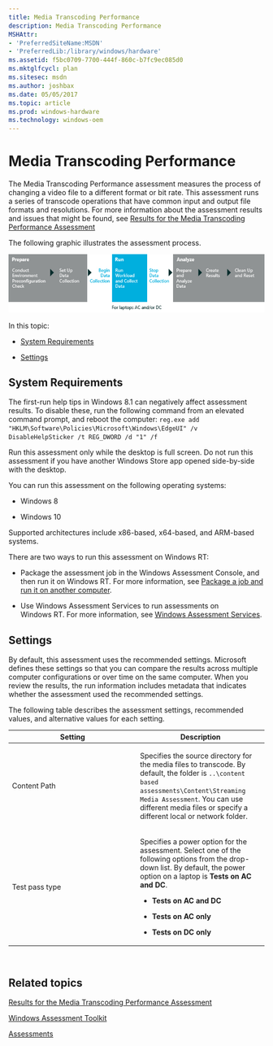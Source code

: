 ```yaml
---
title: Media Transcoding Performance
description: Media Transcoding Performance
MSHAttr:
- 'PreferredSiteName:MSDN'
- 'PreferredLib:/library/windows/hardware'
ms.assetid: f5bc0709-7700-444f-860c-b7fc9ec085d0
ms.mktglfcycl: plan
ms.sitesec: msdn
ms.author: joshbax
ms.date: 05/05/2017
ms.topic: article
ms.prod: windows-hardware
ms.technology: windows-oem
---
```


# Media Transcoding Performance


The Media Transcoding Performance assessment measures the process of changing a video file to a different format or bit rate. This assessment runs a series of transcode operations that have common input and output file formats and resolutions. For more information about the assessment results and issues that might be found, see [Results for the Media Transcoding Performance Assessment](results-for-the-media-transcoding-performance-assessment.md)

The following graphic illustrates the assessment process.

![workflow for media transcoding performance](images/dep-win8-8-techref-mediatranscodingflow.jpg)

In this topic:

-   [System Requirements](#bkmk-sysreq)

-   [Settings](#assesssettings)

## <a href="" id="bkmk-sysreq"></a>System Requirements


The first-run help tips in Windows 8.1 can negatively affect assessment results. To disable these, run the following command from an elevated command prompt, and reboot the computer: `reg.exe add "HKLM\Software\Policies\Microsoft\Windows\EdgeUI" /v DisableHelpSticker /t REG_DWORD /d "1" /f`

Run this assessment only while the desktop is full screen. Do not run this assessment if you have another Windows Store app opened side-by-side with the desktop.

You can run this assessment on the following operating systems:

-   Windows 8

-   Windows 10

Supported architectures include x86-based, x64-based, and ARM-based systems.

There are two ways to run this assessment on Windows RT:

-   Package the assessment job in the Windows Assessment Console, and then run it on Windows RT. For more information, see [Package a job and run it on another computer](package-a-job-and-run-it-on-another-computer.md).

-   Use Windows Assessment Services to run assessments on Windows RT. For more information, see [Windows Assessment Services](windows-assessment-services-technical-reference.md).

## <a href="" id="assesssettings"></a>Settings


By default, this assessment uses the recommended settings. Microsoft defines these settings so that you can compare the results across multiple computer configurations or over time on the same computer. When you review the results, the run information includes metadata that indicates whether the assessment used the recommended settings.

The following table describes the assessment settings, recommended values, and alternative values for each setting.

<table>
<colgroup>
<col width="50%" />
<col width="50%" />
</colgroup>
<thead>
<tr class="header">
<th>Setting</th>
<th>Description</th>
</tr>
</thead>
<tbody>
<tr class="odd">
<td><p>Content Path</p></td>
<td><p>Specifies the source directory for the media files to transcode. By default, the folder is <code>..\content based assessments\Content\Streaming Media Assessment</code>. You can use different media files or specify a different local or network folder.</p></td>
</tr>
<tr class="even">
<td><p>Test pass type</p></td>
<td><p>Specifies a power option for the assessment. Select one of the following options from the drop-down list. By default, the power option on a laptop is <strong>Tests on AC and DC</strong>.</p>
<ul>
<li><p><strong>Tests on AC and DC</strong></p></li>
<li><p><strong>Tests on AC only</strong></p></li>
<li><p><strong>Tests on DC only</strong></p></li>
</ul></td>
</tr>
</tbody>
</table>

 

## Related topics


[Results for the Media Transcoding Performance Assessment](results-for-the-media-transcoding-performance-assessment.md)

[Windows Assessment Toolkit](windows-assessment-toolkit-technical-reference.md)

[Assessments](assessments.md)

 

 







